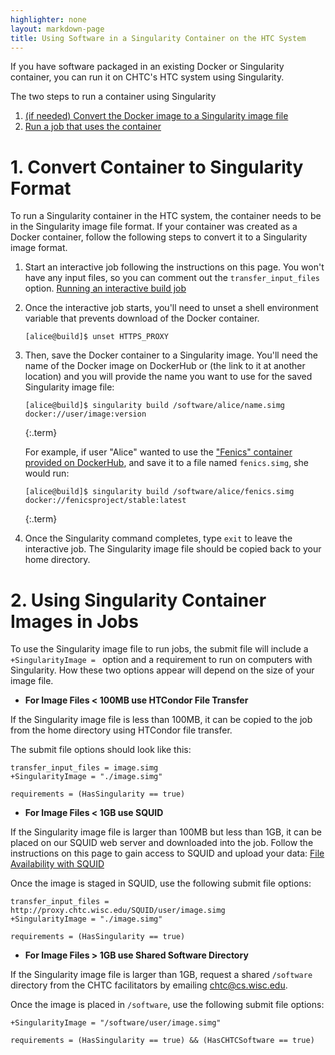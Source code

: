 ```yaml
---
highlighter: none
layout: markdown-page
title: Using Software in a Singularity Container on the HTC System
---
```


If you have software packaged in an existing Docker or Singularity 
container, you can run it on CHTC's HTC system using Singularity. 

The two steps to run a container using Singularity
1.  [(if needed) Convert the Docker image to a Singularity image file](#image)
2.  [Run a job that uses the container](#command)

<a name="image"></a>

**1. Convert Container to Singularity Format**
===================

To run a Singularity container in the HTC system, the container needs 
to be in the Singularity image file format. If your container was 
created as a Docker container, follow the following steps to convert 
it to a Singularity image format. 

1. Start an interactive job following the instructions on this page. You won't
 have any input files, so you can comment out the `transfer_input_files` option. 
[Running an interactive build job](inter-submit)

1.  Once the interactive job starts, you'll need to unset a shell environment
variable that prevents download of the Docker container. 
	```
	[alice@build]$ unset HTTPS_PROXY
	```

1. Then, save the Docker container to a Singularity image. You'll need the name of 
the Docker image on DockerHub or (the link to it at another location) and you will 
provide the name you want to use for the saved Singularity image file: 
	``` 
	[alice@build]$ singularity build /software/alice/name.simg docker://user/image:version
	```
	{:.term}
	
	For example, if user \"Alice\" wanted to use the [\"Fenics\" container
	provided on DockerHub](https://hub.docker.com/r/fenicsproject/stable),
	and save it to a file named `fenics.simg`, she would run:

	``` 
	[alice@build]$ singularity build /software/alice/fenics.simg docker://fenicsproject/stable:latest
	```
	{:.term}

1. Once the Singularity command completes, type `exit` to leave the interactive job. The 
Singularity image file should be copied back to your home directory. 

<a name="command"></a>

**2. Using Singularity Container Images in Jobs**
===================

To use the Singularity image file to run jobs, the submit file will include a 
`+SingularityImage = ` option and a requirement to run on computers with Singularity. 
How these two options appear will depend on the size of your image file. 

- **For Image Files < 100MB use HTCondor File Transfer**

If the Singularity image file is less than 100MB, it can be copied 
to the job from the home directory using HTCondor file transfer. 

The submit file options should look like this: 

``` {.sub}
transfer_input_files = image.simg
+SingularityImage = "./image.simg"

requirements = (HasSingularity == true)
```

- **For Image Files < 1GB use SQUID**

If the Singularity image file is larger than 100MB but less than 1GB, it can be 
placed on our SQUID web server and downloaded into the job. Follow the instructions 
on this page to gain access to SQUID and upload your data: [File Availability with SQUID](file-avail-squid)

Once the image is staged in SQUID, use the following submit file options: 

``` {.sub}
transfer_input_files = http://proxy.chtc.wisc.edu/SQUID/user/image.simg
+SingularityImage = "./image.simg"

requirements = (HasSingularity == true)
```

- **For Image Files > 1GB use Shared Software Directory**

If the Singularity image file is larger than 1GB, request a shared `/software` directory 
from the CHTC facilitators by emailing chtc@cs.wisc.edu. 

Once the image is placed in `/software`, use the following submit file options: 

``` {.sub}
+SingularityImage = "/software/user/image.simg"

requirements = (HasSingularity == true) && (HasCHTCSoftware == true)
```
